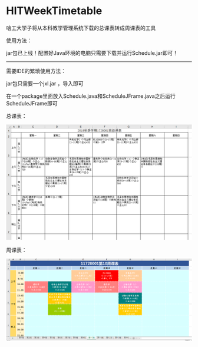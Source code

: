 # HITWeekTimetable
哈工大学子将从本科教学管理系统下载的总课表转成周课表的工具  

使用方法：

jar包已上线！配置好Java环境的电脑只需要下载并运行Schedule.jar即可！

---

需要IDE的繁琐使用方法：

jar包只需要一个jxl.jar ，导入即可

在一个package里面放入Schedule.java和ScheduleJFrame.java之后运行ScheduleJFrame即可

总课表：

![image1](https://github.com/Twenty-One-Pilots/HITWeekTimetable/blob/master/image/TIM%E6%88%AA%E5%9B%BE20180823211741.png)
  
周课表：

![image2](https://github.com/Twenty-One-Pilots/HITWeekTimetable/blob/master/image/TIM%E6%88%AA%E5%9B%BE20180823211712.png)
